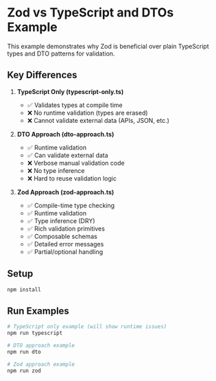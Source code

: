 # Zod vs TypeScript and DTOs Example

This example demonstrates why Zod is beneficial over plain TypeScript types and DTO patterns for validation.

## Key Differences

1. **TypeScript Only (typescript-only.ts)**

   - ✅ Validates types at compile time
   - ❌ No runtime validation (types are erased)
   - ❌ Cannot validate external data (APIs, JSON, etc.)

2. **DTO Approach (dto-approach.ts)**

   - ✅ Runtime validation
   - ✅ Can validate external data
   - ❌ Verbose manual validation code
   - ❌ No type inference
   - ❌ Hard to reuse validation logic

3. **Zod Approach (zod-approach.ts)**
   - ✅ Compile-time type checking
   - ✅ Runtime validation
   - ✅ Type inference (DRY)
   - ✅ Rich validation primitives
   - ✅ Composable schemas
   - ✅ Detailed error messages
   - ✅ Partial/optional handling

## Setup

```bash
npm install
```

## Run Examples

```bash
# TypeScript only example (will show runtime issues)
npm run typescript

# DTO approach example
npm run dto

# Zod approach example
npm run zod
```
